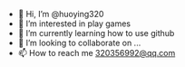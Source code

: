 - 👋 Hi, I’m @huoying320
- 👀 I’m interested in play games
- 🌱 I’m currently learning how to use github
- 💞️ I’m looking to collaborate on ...
- 📫 How to reach me 320356992@qq.com

<!---
huoying320/huoying320 is a ✨ special ✨ repository because its `README.md` (this file) appears on your GitHub profile.
You can click the Preview link to take a look at your changes.
--->
